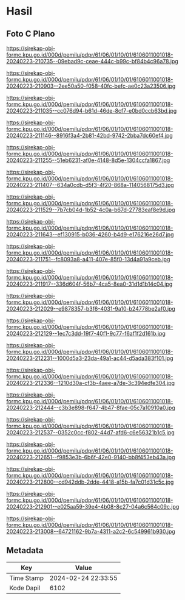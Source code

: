 # Hasil

## Foto C Plano

https://sirekap-obj-formc.kpu.go.id/000d/pemilu/pdpr/61/06/01/10/01/6106011001018-20240223-210735--09ebad9c-ceae-444c-b99c-bf84b4c96a78.jpg

https://sirekap-obj-formc.kpu.go.id/000d/pemilu/pdpr/61/06/01/10/01/6106011001018-20240223-210903--2ee50a50-f058-40fc-befc-ae0c23a23506.jpg

https://sirekap-obj-formc.kpu.go.id/000d/pemilu/pdpr/61/06/01/10/01/6106011001018-20240223-211035--cc076d94-b61d-46de-8cf7-e0bd0ccb63bd.jpg

https://sirekap-obj-formc.kpu.go.id/000d/pemilu/pdpr/61/06/01/10/01/6106011001018-20240223-211146--8916f3a4-2b81-42bd-9742-2bba7dc60ef4.jpg

https://sirekap-obj-formc.kpu.go.id/000d/pemilu/pdpr/61/06/01/10/01/6106011001018-20240223-211255--51eb6231-af0e-4148-8d5e-1304ccfa1867.jpg

https://sirekap-obj-formc.kpu.go.id/000d/pemilu/pdpr/61/06/01/10/01/6106011001018-20240223-211407--634a0cdb-d5f3-4f20-868a-1140568175d3.jpg

https://sirekap-obj-formc.kpu.go.id/000d/pemilu/pdpr/61/06/01/10/01/6106011001018-20240223-211529--7b7cb04d-1b52-4c0a-b67d-27783eaf8e9d.jpg

https://sirekap-obj-formc.kpu.go.id/000d/pemilu/pdpr/61/06/01/10/01/6106011001018-20240223-211643--ef130915-b036-4260-b4d9-e176216e26d7.jpg

https://sirekap-obj-formc.kpu.go.id/000d/pemilu/pdpr/61/06/01/10/01/6106011001018-20240223-211751--fc8093a8-a411-407e-85f0-13d4a91a9ceb.jpg

https://sirekap-obj-formc.kpu.go.id/000d/pemilu/pdpr/61/06/01/10/01/6106011001018-20240223-211917--336d604f-56b7-4ca5-8ea0-31d1d1b14c04.jpg

https://sirekap-obj-formc.kpu.go.id/000d/pemilu/pdpr/61/06/01/10/01/6106011001018-20240223-212029--e9878357-b3f6-4031-9a10-b24778be2af0.jpg

https://sirekap-obj-formc.kpu.go.id/000d/pemilu/pdpr/61/06/01/10/01/6106011001018-20240223-212129--1ec7c3dd-19f7-40f1-9c77-f6af1f2d161b.jpg

https://sirekap-obj-formc.kpu.go.id/000d/pemilu/pdpr/61/06/01/10/01/6106011001018-20240223-212231--1000d5a3-23da-49a1-ac44-d5ada383f101.jpg

https://sirekap-obj-formc.kpu.go.id/000d/pemilu/pdpr/61/06/01/10/01/6106011001018-20240223-212336--1210d30a-cf3b-4aee-a7de-3c394edfe304.jpg

https://sirekap-obj-formc.kpu.go.id/000d/pemilu/pdpr/61/06/01/10/01/6106011001018-20240223-212444--c3b3e898-f647-4b47-8fae-05c7a10910a0.jpg

https://sirekap-obj-formc.kpu.go.id/000d/pemilu/pdpr/61/06/01/10/01/6106011001018-20240223-212537--0352c0cc-f802-44d7-afd6-c6e56321b1c5.jpg

https://sirekap-obj-formc.kpu.go.id/000d/pemilu/pdpr/61/06/01/10/01/6106011001018-20240223-212651--f9853e3b-6b6f-42e0-9140-bb8f453eb43a.jpg

https://sirekap-obj-formc.kpu.go.id/000d/pemilu/pdpr/61/06/01/10/01/6106011001018-20240223-212800--cd942ddb-2dde-4418-a15b-fa7c01d31c5c.jpg

https://sirekap-obj-formc.kpu.go.id/000d/pemilu/pdpr/61/06/01/10/01/6106011001018-20240223-212901--e025aa59-39e4-4b08-8c27-04a6c564c09c.jpg

https://sirekap-obj-formc.kpu.go.id/000d/pemilu/pdpr/61/06/01/10/01/6106011001018-20240223-213008--64721162-9b7a-4311-a2c2-6c549961b930.jpg


## Metadata

| Key        | Value               |
| ---------- | ------------------- |
| Time Stamp | 2024-02-24 22:33:55 |
| Kode Dapil | 6102                |



